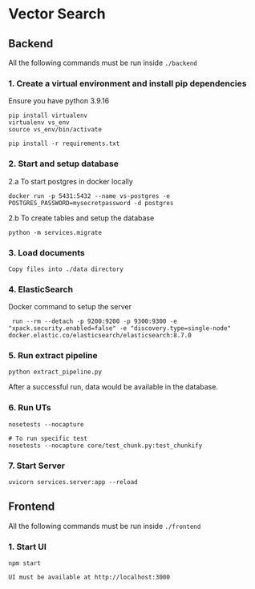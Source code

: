 # Vector Search

## Backend
All the following commands must be run inside `./backend`

### 1. Create a virtual environment and install pip dependencies
Ensure you have python 3.9.16
```
pip install virtualenv
virtualenv vs_env
source vs_env/bin/activate

pip install -r requirements.txt
```

### 2. Start and setup database
2.a To start postgres in docker locally
```
docker run -p 5431:5432 --name vs-postgres -e POSTGRES_PASSWORD=mysecretpassword -d postgres
```
2.b To create tables and setup the database
```
python -m services.migrate
```

### 3. Load documents
```
Copy files into ./data directory
```

### 4. ElasticSearch
Docker command to setup the server

```
 run --rm --detach -p 9200:9200 -p 9300:9300 -e "xpack.security.enabled=false" -e "discovery.type=single-node" docker.elastic.co/elasticsearch/elasticsearch:8.7.0
```

### 5. Run extract pipeline
```
python extract_pipeline.py
```
After a successful run, data would be available in the database.

### 6. Run UTs
```
nosetests --nocapture

# To run specific test
nosetests --nocapture core/test_chunk.py:test_chunkify
```

### 7. Start Server
```
uvicorn services.server:app --reload
```

## Frontend
All the following commands must be run inside `./frontend`

### 1. Start UI
```
npm start

UI must be available at http://localhost:3000
```
